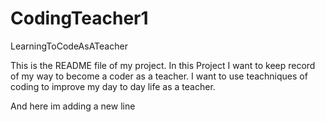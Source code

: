 # CodingTeacher1
LearningToCodeAsATeacher

This is the README file of my project.
In this Project I want to keep record of my way to become a coder as a teacher. I want to use teachniques of coding to improve my day to day life as a teacher. 

And here im adding a new line 
